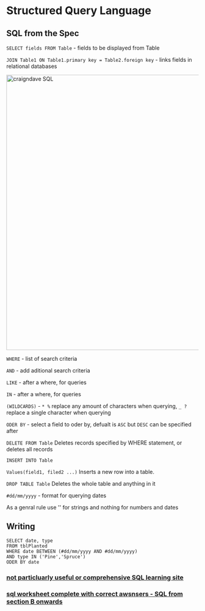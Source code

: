 # Structured Query Language

## SQL from the Spec

`SELECT fields FROM Table` - fields to be displayed from Table

`JOIN Table1 ON Table1.primary key = Table2.foreign key` - links fields in relational databases

<img width="720" alt="craigndave SQL" src="https://user-images.githubusercontent.com/72783315/172877603-924631e4-cccd-4ce7-a6b0-78af3ce11a14.png">

`WHERE` - list of search criteria

`AND` - add aditional search criteria

`LIKE` - after a where, for queries 

`IN` - after a where, for queries

`(WILDCARDS)` - `* %` replace any amount of characters when querying,  `_ ?`replace a single character when querying

`ODER BY` - select a field to oder by, defualt is `ASC` but `DESC` can be specified after

`DELETE FROM Table` Deletes records specified by WHERE statement, or deletes all records

`INSERT INTO Table`

`Values(field1, filed2 ...)` Inserts a new row into a table.

`DROP TABLE Table` Deletes the whole table and anything in it

`#dd/mm/yyyy` - format for querying dates

As a genral rule use '' for strings and nothing for numbers and dates

## Writing

```
SELECT date, type
FROM tblPlanted
WHERE date BETWEEN (#dd/mm/yyyy AND #dd/mm/yyyy)
AND type IN ('Pine','Spruce')
ODER BY date
```

### [not particluarly useful or comprehensive SQL learning site](https://sqlzoo.net/wiki/SQL_Tutorial)

### [sql worksheet complete with correct awsnsers - SQL from section B onwards](https://github.com/JachymT/a-level-cs-blog/blob/main/Computer%20Systems/1.3/1.3.2/Databases%20Worksheet.pdf)
